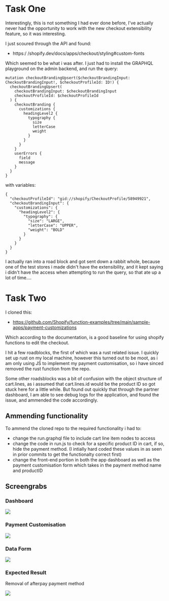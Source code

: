 # Task One
Interestingly, this is not something I had ever done before, I've actually never had the opportunity to work with the new checkout extensibility feature, so it was interesting.

I just scoured through the API and found: 
- https:/ /shopify.dev/docs/apps/checkout/styling#custom-fonts 

Which seemed to be what i was after. I just had to install the GRAPHQL playground on the admin backend, and run the query:

```
mutation checkoutBrandingUpsert($checkoutBrandingInput: CheckoutBrandingInput!, $checkoutProfileId: ID!) {
  checkoutBrandingUpsert(
    checkoutBrandingInput: $checkoutBrandingInput
    checkoutProfileId: $checkoutProfileId
  ) {
    checkoutBranding {
      customizations {
        headingLevel2 {
          typography {
            size
            letterCase
            weight
          }
        }
      }
    }
    userErrors {
      field
      message
    }
  }
}
```

with variables:

```
{
  "checkoutProfileId": "gid://shopify/CheckoutProfile/58949921",
  "checkoutBrandingInput": {
    "customizations": {
      "headingLevel2": {
        "typography": {
          "size": "LARGE",
          "letterCase": "UPPER",
          "weight": "BOLD"
        }
      }
    }
  }
}
```

I actually ran into a road block and got sent down a rabbit whole, because one of the test stores i made didn't have the extensibility, and it kept saying i didn't have the access when attempting to run the query, so that ate up a lot of time....

# Task Two
I cloned this: 
- https://github.com/Shopify/function-examples/tree/main/sample-apps/payment-customizations

Which according to the documentation, is a good baseline for using shopify functions to edit the checkout. 

I hit a few roadblocks, the first of which was a rust related issue. I quickly set up rust on my local machine, however this turned out to be moot, as i am only using JS to implement my payment customisation, so i have sinced removed the rust function from the repo. 

Some other roadsblocks was a bit of confusion with the object structure of cart.lines, as i assumed that cart.lines.id would be the product ID so got stuck here for a little while. But found out quickly that through the partner dashboard, I am able to see debug logs for the application, and found the issue, and ammended the code accordingly. 

## Ammending functionality
To ammend the cloned repo to the required functionality i had to:

- change the run.graphql file to include cart line item nodes to access
- change the code in run.js to check for a specific product ID in cart, if so, hide the payment method. (I intially hard coded these values in as seen in prior commits to get the functionalty correct first)
- change the front-end portion in both the app dashboard as well as the payment customisation form which takes in the payment method name and productID

## Screengrabs
### Dashboard
<img src="https://i.imgur.com/iq7bNBy.png"/>

### Payment Customisation
<img src="https://i.imgur.com/3OpVbgn.png"/>

### Data Form
<img src="https://i.imgur.com/oBE8naz.png">

### Expected Result
Removal of afterpay payment method

<img src="https://i.imgur.com/vvvOYp0.png">
